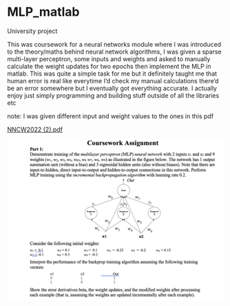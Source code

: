 # MLP_matlab
University project

This was coursework for a neural networks module where I was introduced to the theory/maths behind neural network algorithms, I was given a sparse multi-layer perceptron, some inputs and weights and asked to manually calculate the weight updates for two epochs then implement the MLP in matlab. This was quite a simple task for me but it definitely taught me that human error is real like everytime I’d check my manual calculations there’d be an error somewhere but I eventually got everything accurate. I actually enjoy just simply programming and building stuff outside of all the libraries etc

note: I was given different input and weight values to the ones in this pdf

[NNCW2022 (2).pdf](https://github.com/OliviaJayeola/MLP_matlab/files/10714176/NNCW2022.2.pdf)

![image](https://github.com/OliviaJayeola/MLP_matlab/blob/main/nn.png)
